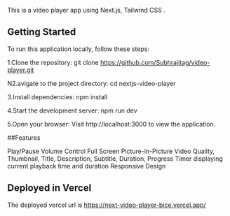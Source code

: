 This is a video player app using Next.js, Tailwind CSS .

## Getting Started

To run this application locally, follow these steps:

1.Clone the repository:
git clone https://github.com/Subhrajitag/video-player.git

N2.avigate to the project directory:
cd nextjs-video-player

3.Install dependencies:
npm install

4.Start the development server:
npm run dev

5.Open your browser:
Visit http://localhost:3000 to view the application.

##Features

Play/Pause
Volume Control
Full Screen
Picture-in-Picture
Video Quality, Thumbnail, Title, Description, Subtitle, Duration, Progress
Timer displaying current playback time and duration
Responsive Design


## Deployed in Vercel

The deployed vercel url is https://next-video-player-bice.vercel.app/